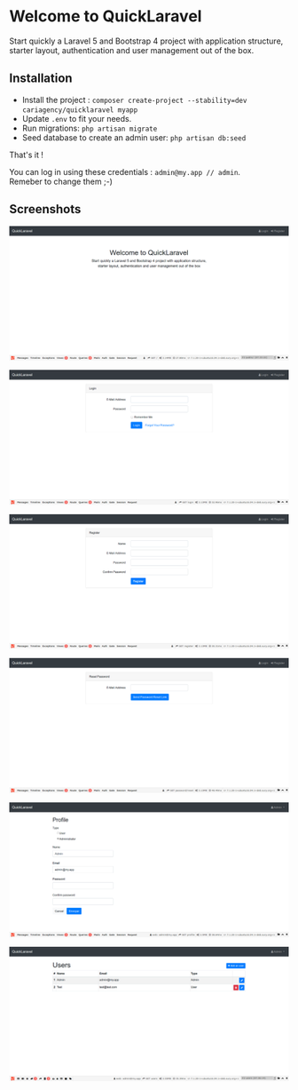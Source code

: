 # Welcome to QuickLaravel

Start quickly a Laravel 5 and Bootstrap 4 project with application structure, starter layout, authentication and user management out of the box.

## Installation

+ Install the project : `composer create-project --stability=dev cariagency/quicklaravel myapp`
+ Update `.env` to fit your needs.
+ Run migrations: `php artisan migrate`
+ Seed database to create an admin user: `php artisan db:seed`

That's it !

You can log in using these credentials : `admin@my.app // admin`.  
Remeber to change them ;-)

## Screenshots

![Home](doc/1-home.png)

![Login](doc/2-login.png)

![Register](doc/3-register.png)

![Reset password](doc/4-reset-password.png)

![Profile](doc/6-profile.png)

![Manage users](doc/5-manage-users.png)
